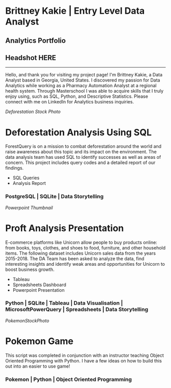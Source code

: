 # Brittney Kakie | Entry Level Data Analyst
## Analytics Portfolio

## Headshot HERE
---

Hello, and thank you for visiting my project page! I'm Brittney Kakie, a Data Analyst based in Georgia, United States. I discovered my passion for Data Analytics while working as a Pharmacy Automation Analyst at a regional health system. Through Masterschool I was able to acquire skills that I truly enjoy using, such as SQL, Python, and Descriptive Statistics. Please connect with me on LinkedIn for Analytics business inquiries.


*Deforestation Stock Photo*
# Deforestation Analysis Using SQL
ForestQuery is on a mission to combat deforestation around the world and raise awareness about this topic and its impact on the environment. The data analysis team has used SQL to identify successes as well as areas of concern. This project includes query codes and a detailed report of our findings. 

 * SQL Queries
 * Analysis Report

### **PostgreSQL | SQLite | Data Storytelling**

*Powerpoint Thumbnail*
# Proft Analysis Presentation 
E-commerce platforms like Unicorn allow people to buy products online: from books, toys, clothes, and shoes to food, furniture, and other household items. The following dataset includes Unicorn sales data from the years 2015-2018. The DA Team has been asked to analyze the data, find interesting insights and identify weak areas and opportunities for Unicorn to boost business growth.

 * Tableau
 * Spreadsheets Dashboard
 * Powerpoint Presentation

### **Python | SQLite | Tableau | Data Visualisation | MicrosoftPowerQuery | Spreadsheets | Data Storytelling** 

*PokemonStockPhoto*
# Pokemon Game
This script was completed in conjunction with an instructor teaching Object Oriented Programming with Python. I have a few ideas on how to build this out into an easier to use game!

### **Pokemon | Python | Object Oriented Programming**
